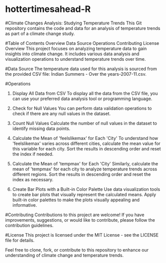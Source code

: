 # hottertimesahead-R
#Climate Changes Analysis: Studying Temperature Trends
This Git repository contains the code and data for an analysis of temperature trends as part of a climate change study.

#Table of Contents
Overview
Data Source
Operations
Contributing
License
Overview
This project focuses on analyzing temperature data to gain insights into climate change. It includes various data analysis and visualization operations to understand temperature trends over time.

#Data Source
The temperature data used for this analysis is sourced from the provided CSV file: Indian Summers - Over the years-2007-11.csv.

#Operations
1. Display All Data from CSV
To display all the data from the CSV file, you can use your preferred data analysis tool or programming language.

2. Check for Null Values
You can perform data validation operations to check if there are any null values in the dataset.

3. Count Null Values
Calculate the number of null values in the dataset to identify missing data points.

4. Calculate the Mean of 'feelslikemax' for Each 'City'
To understand how 'feelslikemax' varies across different cities, calculate the mean value for this variable for each city. Sort the results in descending order and reset the index if needed.

5. Calculate the Mean of 'tempmax' for Each 'City'
Similarly, calculate the mean of 'tempmax' for each city to analyze temperature trends across different regions. Sort the results in descending order and reset the index as necessary.

6. Create Bar Plots with a Built-in Color Palette
Use data visualization tools to create bar plots that visually represent the calculated means. Apply built-in color palettes to make the plots visually appealing and informative.

#Contributing
Contributions to this project are welcome! If you have improvements, suggestions, or would like to contribute, please follow the contribution guidelines.

#License
This project is licensed under the MIT License - see the LICENSE file for details.

Feel free to clone, fork, or contribute to this repository to enhance our understanding of climate change and temperature trends.
